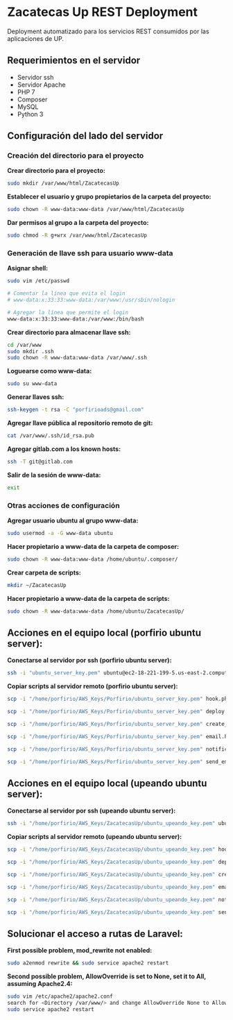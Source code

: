 # Zacatecas Up REST Deployment

Deployment automatizado para los servicios REST consumidos por las aplicaciones
de UP.

## Requerimientos en el servidor

- Servidor ssh
- Servidor Apache
- PHP 7
- Composer
- MySQL
- Python 3

## Configuración del lado del servidor

### Creación del directorio para el proyecto

**Crear directorio para el proyecto:**

```bash
sudo mkdir /var/www/html/ZacatecasUp
```

**Establecer el usuario y grupo propietarios de la carpeta del proyecto:**

```bash
sudo chown -R www-data:www-data /var/www/html/ZacatecasUp
```

**Dar permisos al grupo a la carpeta del proyecto:**

```bash
sudo chmod -R g+wrx /var/www/html/ZacatecasUp
```

### Generación de llave ssh para usuario www-data

**Asignar shell:**

```bash
sudo vim /etc/passwd

# Comentar la línea que evita el login
# www-data:x:33:33:www-data:/var/www:/usr/sbin/nologin

# Agregar la línea que permite el login
www-data:x:33:33:www-data:/var/www:/bin/bash
```

**Crear directorio para almacenar llave ssh:**

```bash
cd /var/www
sudo mkdir .ssh
sudo chown -R www-data:www-data /var/www/.ssh
```

**Loguearse como www-data:**

```bash
sudo su www-data
```

**Generar llaves ssh:**

```bash
ssh-keygen -t rsa -C "porfirioads@gmail.com"
```

**Agregar llave pública al repositorio remoto de git:**

```bash
cat /var/www/.ssh/id_rsa.pub
```

**Agregar gitlab.com a los known hosts:**

```bash
ssh -T git@gitlab.com
```

**Salir de la sesión de www-data:**

```bash
exit
```

### Otras acciones de configuración

**Agregar usuario ubuntu al grupo www-data:**

```bash
sudo usermod -a -G www-data ubuntu
```

**Hacer propietario a www-data de la carpeta de composer:**

```bash
sudo chown -R www-data:www-data /home/ubuntu/.composer/
```

**Crear carpeta de scripts:**

```bash
mkdir ~/ZacatecasUp
```

**Hacer propietario a www-data de la carpeta de scripts:**

```bash
sudo chown -R www-data:www-data /home/ubuntu/ZacatecasUp/
```

## Acciones en el equipo local (porfirio ubuntu server):

**Conectarse al servidor por ssh (porfirio ubuntu server):**

```bash
ssh -i "ubuntu_server_key.pem" ubuntu@ec2-18-221-199-5.us-east-2.compute.amazonaws.com
```

**Copiar scripts al servidor remoto (porfirio ubuntu server):**

```bash
scp -i "/home/porfirio/AWS_Keys/Porfirio/ubuntu_server_key.pem" hook.php ubuntu@ec2-18-221-199-5.us-east-2.compute.amazonaws.com:/var/www/html/ZacatecasUp

scp -i "/home/porfirio/AWS_Keys/Porfirio/ubuntu_server_key.pem" deploy.sh ubuntu@ec2-18-221-199-5.us-east-2.compute.amazonaws.com:~/ZacatecasUp

scp -i "/home/porfirio/AWS_Keys/Porfirio/ubuntu_server_key.pem" create_user_and_database.sql ubuntu@ec2-18-221-199-5.us-east-2.compute.amazonaws.com:~/ZacatecasUp

scp -i "/home/porfirio/AWS_Keys/Porfirio/ubuntu_server_key.pem" email.html ubuntu@ec2-18-221-199-5.us-east-2.compute.amazonaws.com:~/ZacatecasUp

scp -i "/home/porfirio/AWS_Keys/Porfirio/ubuntu_server_key.pem" notification_email.py ubuntu@ec2-18-221-199-5.us-east-2.compute.amazonaws.com:~/ZacatecasUp

scp -i "/home/porfirio/AWS_Keys/Porfirio/ubuntu_server_key.pem" send_email.sh ubuntu@ec2-18-221-199-5.us-east-2.compute.amazonaws.com:~/ZacatecasUp
```

## Acciones en el equipo local (upeando ubuntu server):

**Conectarse al servidor por ssh (upeando ubuntu server):**

```bash
ssh -i "/home/porfirio/AWS_Keys/ZacatecasUp/ubuntu_upeando_key.pem" ubuntu@18.219.193.113
```

**Copiar scripts al servidor remoto (upeando ubuntu server):**

```bash
scp -i "/home/porfirio/AWS_Keys/ZacatecasUp/ubuntu_upeando_key.pem" hook.php ubuntu@18.219.193.113:/var/www/html/ZacatecasUp

scp -i "/home/porfirio/AWS_Keys/ZacatecasUp/ubuntu_upeando_key.pem" deploy.sh ubuntu@18.219.193.113:~/ZacatecasUp

scp -i "/home/porfirio/AWS_Keys/ZacatecasUp/ubuntu_upeando_key.pem" create_user_and_database.sql ubuntu@18.219.193.113:~/ZacatecasUp

scp -i "/home/porfirio/AWS_Keys/ZacatecasUp/ubuntu_upeando_key.pem" email.html ubuntu@18.219.193.113:~/ZacatecasUp

scp -i "/home/porfirio/AWS_Keys/ZacatecasUp/ubuntu_upeando_key.pem" notification_email.py ubuntu@18.219.193.113:~/ZacatecasUp

scp -i "/home/porfirio/AWS_Keys/ZacatecasUp/ubuntu_upeando_key.pem" send_email.sh ubuntu@18.219.193.113:~/ZacatecasUp
```

## Solucionar el acceso a rutas de Laravel:


**First possible problem, mod_rewrite not enabled:**

```bash
sudo a2enmod rewrite && sudo service apache2 restart
```

**Second possible problem, AllowOverride is set to None, set it to All, assuming Apache2.4:**

```bash
sudo vim /etc/apache2/apache2.conf
search for <Directory /var/www/> and change AllowOverride None to AllowOverride All 
sudo service apache2 restart
```
